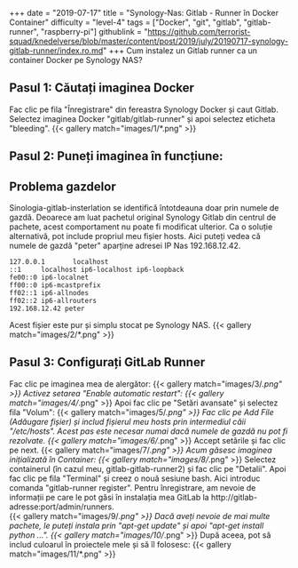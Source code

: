 +++
date = "2019-07-17"
title = "Synology-Nas: Gitlab - Runner în Docker Container"
difficulty = "level-4"
tags = ["Docker", "git", "gitlab", "gitlab-runner", "raspberry-pi"]
githublink = "https://github.com/terrorist-squad/knedelverse/blob/master/content/post/2019/july/20190717-synology-gitlab-runner/index.ro.md"
+++
Cum instalez un Gitlab runner ca un container Docker pe Synology NAS?
## Pasul 1: Căutați imaginea Docker
Fac clic pe fila "Înregistrare" din fereastra Synology Docker și caut Gitlab. Selectez imaginea Docker "gitlab/gitlab-runner" și apoi selectez eticheta "bleeding".
{{< gallery match="images/1/*.png" >}}

## Pasul 2: Puneți imaginea în funcțiune:

##  Problema gazdelor
Sinologia-gitlab-insterlation se identifică întotdeauna doar prin numele de gazdă. Deoarece am luat pachetul original Synology Gitlab din centrul de pachete, acest comportament nu poate fi modificat ulterior.  Ca o soluție alternativă, pot include propriul meu fișier hosts. Aici puteți vedea că numele de gazdă "peter" aparține adresei IP Nas 192.168.12.42.
```
127.0.0.1       localhost                                                       
::1     localhost ip6-localhost ip6-loopback                                    
fe00::0 ip6-localnet                                                            
ff00::0 ip6-mcastprefix                                                         
ff02::1 ip6-allnodes                                                            
ff02::2 ip6-allrouters               
192.168.12.42 peter

```
Acest fișier este pur și simplu stocat pe Synology NAS.
{{< gallery match="images/2/*.png" >}}

## Pasul 3: Configurați GitLab Runner
Fac clic pe imaginea mea de alergător:
{{< gallery match="images/3/*.png" >}}
Activez setarea "Enable automatic restart":
{{< gallery match="images/4/*.png" >}}
Apoi fac clic pe "Setări avansate" și selectez fila "Volum":
{{< gallery match="images/5/*.png" >}}
Fac clic pe Add File (Adăugare fișier) și includ fișierul meu hosts prin intermediul căii "/etc/hosts". Acest pas este necesar numai dacă numele de gazdă nu pot fi rezolvate.
{{< gallery match="images/6/*.png" >}}
Accept setările și fac clic pe next.
{{< gallery match="images/7/*.png" >}}
Acum găsesc imaginea inițializată în Container:
{{< gallery match="images/8/*.png" >}}
Selectez containerul (în cazul meu, gitlab-gitlab-runner2) și fac clic pe "Detalii". Apoi fac clic pe fila "Terminal" și creez o nouă sesiune bash. Aici introduc comanda "gitlab-runner register". Pentru înregistrare, am nevoie de informații pe care le pot găsi în instalația mea GitLab la http://gitlab-adresse:port/admin/runners.   
{{< gallery match="images/9/*.png" >}}
Dacă aveți nevoie de mai multe pachete, le puteți instala prin "apt-get update" și apoi "apt-get install python ...".
{{< gallery match="images/10/*.png" >}}
După aceea, pot să includ culoarul în proiectele mele și să îl folosesc:
{{< gallery match="images/11/*.png" >}}
